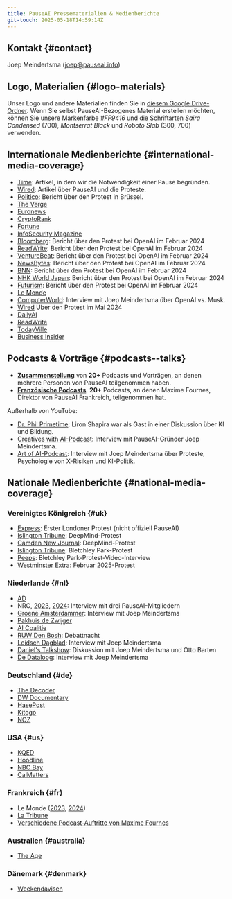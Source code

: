 ```yaml
---
title: PauseAI Pressematerialien & Medienberichte
git-touch: 2025-05-18T14:59:14Z
---
```

## Kontakt {#contact}

Joep Meindertsma ([joep@pauseai.info](mailto:joep@pauseai.info))

## Logo, Materialien {#logo-materials}

Unser Logo und andere Materialien finden Sie in [diesem Google Drive-Ordner](https://drive.google.com/drive/folders/1bQ_MZ8giK-Mee4ABkO0BgcFInaXruNpa?usp=sharing).
Wenn Sie selbst PauseAI-Bezogenes Material erstellen möchten, können Sie unsere Markenfarbe _\#FF9416_ und die Schriftarten _Saira Condensed_ (700), _Montserrat Black_ und _Roboto Slab_ (300, 700) verwenden.

## Internationale Medienberichte {#international-media-coverage}

- [Time](https://time.com/6295879/ai-pause-is-humanitys-best-bet-for-preventing-extinction/): Artikel, in dem wir die Notwendigkeit einer Pause begründen.
- [Wired](https://www.wired.com/story/pause-ai-existential-risk/): Artikel über PauseAI und die Proteste.
- [Politico](https://www.politico.eu/article/microsoft-brussels-elon-musk-anti-ai-protesters-well-five-of-them-descend-on-brussels/): Bericht über den Protest in Brüssel.
- [The Verge](https://www.theverge.com/2023/5/24/23735982/sam-altman-openai-superintelligent-benefits-talk-london-ucl-protests)
- [Euronews](https://www.euronews.com/next/2023/06/14/could-ai-lead-us-to-extinction-this-brussels-based-group-believes-so)
- [CryptoRank](https://cryptorank.io/news/feed/cbfc5-pause-ai-protest-ai-development)
- [Fortune](https://fortune.com/2023/05/24/openai-ceo-sam-altman-credits-elon-musk-with-teaching-him-the-importance-of-deep-tech-investing-but-he-has-no-interest-in-living-on-mars/)
- [InfoSecurity Magazine](https://www.infosecurity-magazine.com/news/uk-ai-safety-institute-blueprint/)
- [Bloomberg](https://www.bloomberg.com/news/newsletters/2024-02-13/ai-protest-at-openai-hq-in-san-francisco-focuses-on-military-work): Bericht über den Protest bei OpenAI im Februar 2024
- [ReadWrite](https://readwrite.com/stop-working-with-pentagon-openai-staff-face-protests/): Bericht über den Protest bei OpenAI im Februar 2024
- [VentureBeat](https://venturebeat.com/ai/protesters-gather-outside-openai-office-opposing-military-ai-and-agi/): Bericht über den Protest bei OpenAI im Februar 2024
- [NewsBytes](https://www.newsbytesapp.com/news/science/protestors-surround-openai-office-calling-for-ai-boycott/story): Bericht über den Protest bei OpenAI im Februar 2024
- [BNN](https://bnnbreaking.com/tech/openai-faces-protests-over-military-collaboration-and-agi-concerns): Bericht über den Protest bei OpenAI im Februar 2024
- [NHK World Japan](https://www3.nhk.or.jp/nhkworld/en/news/backstories/3047/): Bericht über den Protest bei OpenAI im Februar 2024
- [Futurism](https://futurism.com/protesters-swarm-openai): Bericht über den Protest bei OpenAI im Februar 2024
- [Le Monde](https://www.lemonde.fr/en/economy/article/2023/11/27/openai-the-beginnings-of-the-sam-altman-drama_6291282_19.html)
- [ComputerWorld](https://www.computerworld.com/article/3714261/sam-altmans-pledges-about-ai-responsibility-dont-mean-much-experts.html): Interview mit Joep Meindertsma über OpenAI vs. Musk.
- [Wired](https://www.wired.com/story/protesters-pause-ai-split-stop/?redirectURL=https://www.wired.com/story/protesters-pause-ai-split-stop/) Über den Protest im Mai 2024
- [DailyAI](https://dailyai.com/2024/05/pauseai-protestors-demand-a-halt-to-training-of-ai-models/)
- [ReadWrite](https://readwrite.com/pause-ai-protestors-are-fighting-to-put-ai-development-on-hold/)
- [TodayVille](https://www.todayville.com/poll-despite-global-pressure-americans-want-the-tech-industry-to-slow-down-on-ai/)
- [Business Insider](https://www.businessinsider.com/openai-cofounder-agi-coming-fast-needs-limits-john-schulman-2024-5?international=true&r=US&IR=T)

## Podcasts & Vorträge {#podcasts--talks}

- **[Zusammenstellung](https://www.youtube.com/playlist?list=PLI46NoubGtIJvSAWkC7VOmfWrLD2u1ZPA)** von **20+** Podcasts und Vorträgen, an denen mehrere Personen von PauseAI teilgenommen haben.
- **[Französische Podcasts](https://www.youtube.com/playlist?list=PLLUfQBgG_MvHh3b9Pedf139eVLsLs5zAs)**. **20+** Podcasts, an denen Maxime Fournes, Direktor von PauseAI Frankreich, teilgenommen hat.

Außerhalb von YouTube:

- [Dr. Phil Primetime](https://www.meritplus.com/c/s/VQ2aB6Sp?episodeId=LknWbG7N&play=1): Liron Shapira war als Gast in einer Diskussion über KI und Bildung.
- [Creatives with AI-Podcast](https://podcasters.spotify.com/pod/show/creativeswithai/episodes/15-AI-The-Race-Against-Time---Balancing-Progress-and-Potential-Catastrophe-with-Joep-Meinderstma-e28ln8a/a-aa9vpjp): Interview mit PauseAI-Gründer Joep Meindertsma.
- [Art of AI-Podcast](https://spotify.link/AggzYfcj8Db): Interview mit Joep Meindertsma über Proteste, Psychologie von X-Risiken und KI-Politik.

## Nationale Medienberichte {#national-media-coverage}

### Vereinigtes Königreich {#uk}

- [Express](https://www.express.co.uk/news/uk/1775620/artificial-intelligence-extinction-google-chat-gpt): Erster Londoner Protest (nicht offiziell PauseAI)
- [Islington Tribune](https://www.islingtontribune.co.uk/article/watch-out-the-robots-are-coming): DeepMind-Protest
- [Camden New Journal](https://www.camdennewjournal.co.uk/article/:protesters-tell-tech-quarter-companies-to-press-pause-on-artificial-intelligence-research): DeepMind-Protest
- [Islington Tribune](https://www.islingtontribune.co.uk/article/what-happens-in-bletchley-stays-in): Bletchley Park-Protest
- [Peeps](https://www.youtube.com/watch?v=a3HRYOIhfFI): Bletchley Park-Protest-Video-Interview
- [Westminster Extra](https://www.westminsterextra.co.uk/article/warning-governments-are-racing-ahead-with-ai): Februar 2025-Protest

### Niederlande {#nl}

- [AD](https://www.ad.nl/tech/ai-rel-in-nieuw-zeeland-kook-app-prijst-dodelijk-chloorgas-aan-als-verfrissend-gerecht~a1aa3705/)
- NRC, [2023](https://www.nrc.nl/nieuws/2023/06/24/sterft-de-mensheid-uit-door-ai-dat-is-sciencefiction-a4168053), [2024](https://www.nrc.nl/nieuws/2024/02/16/ai-doomers-zijn-doodsbang-voor-de-computer-ai-zal-proberen-de-macht-over-te-nemen-a4190130): Interview mit drei PauseAI-Mitgliedern
- [Groene Amsterdammer](https://www.groene.nl/artikel/losgeslagen-superintelligentie): Interview mit Joep Meindertsma
- [Pakhuis de Zwijger](https://dezwijger.nl/programma/ai-existential-risk-and-what-to-do-about-it)
- [AI Coalitie](https://nlaic.com/agenda/communitydag-invloed-van-ai-op-cultuur-en-media/)
- [RUW Den Bosh](https://ruwdenbosch.nl/paranoide-over-ai/): Debattnacht
- [Leidsch Dagblad](https://www.leidschdagblad.nl/cnt/dmf20231228_53324374): Interview mit Joep Meindertsma
- [Daniel's Talkshow](https://www.youtube.com/watch?v=mGzwtSqmDsU): Diskussion mit Joep Meindertsma und Otto Barten
- [De Dataloog](https://open.spotify.com/episode/2kB59A0bIltpSUdwaf0YM3): Interview mit Joep Meindertsma

### Deutschland {#de}

- [The Decoder](https://the-decoder.de/keine-super-ki-demonstranten-versammeln-sich-vor-dem-openai-buero/)
- [DW Documentary](https://youtu.be/KspkgAZUkoQ?si=h2Jm0Yvm9RT8t1ZT&t=1116)
- [HasePost](https://www.hasepost.de/eine-pause-fuer-ki-demonstration-fuer-ki-regulierung-in-osnabrueck-536971/)
- [Kitogo](https://kitogo.de/pauseai-demonstriert-in-osnabrueck-fuer-strengere-ki-regulierung/)
- [NOZ](https://www.noz.de/lokales/osnabrueck/artikel/pauseai-gruppe-warnt-in-osnabrueck-vor-kuenstlicher-intelligenz-48025131)

### USA {#us}

- [KQED](https://www.kqed.org/news/11985949/as-openai-unveils-big-update-protesters-call-for-pause-in-risky-frontier-tech)
- [Hoodline](https://hoodline.com/2024/05/ai-advancement-from-openai-unleashes-gpt-4o-amid-global-protests-and-market-frenzy/)
- [NBC Bay](https://www.nbcbayarea.com/news/tech/ai-protests-worldwide/3536439/)
- [CalMatters](https://calmatters.org/economy/technology/2024/09/california-ai-safety-regulations-bills/)

### Frankreich {#fr}

- Le Monde ([2023](https://www.lemonde.fr/en/economy/article/2023/11/27/openai-the-beginnings-of-the-sam-altman-drama_6291282_19.html), [2024](https://www.lemonde.fr/economie/article/2024/09/11/a-l-approche-du-sommet-de-paris-les-militants-inquiets-quant-a-la-securite-de-l-ia-cherchent-a-se-faire-entendre_6312979_3234.html))
- [La Tribune](https://www.latribune.fr/technos-medias/informatique/a-paris-et-dans-le-monde-les-inquiets-de-l-intelligence-artificielle-appellent-a-une-pause-997475.html)
- [Verschiedene Podcast-Auftritte von Maxime Fournes](https://www.youtube.com/results?search_query=maxime+fournes+pauseai)

### Australien {#australia}

- [The Age](https://www.theage.com.au/technology/most-dangerous-technology-ever-protesters-urge-ai-pause-20250207-p5laaq.html)

### Dänemark {#denmark}

- [Weekendavisen](https://www.weekendavisen.dk/samfund/kunstig-intelligens-aegte-frygt)